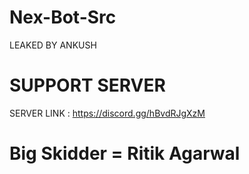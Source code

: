 # Nex-Bot-Src
LEAKED BY ANKUSH
# SUPPORT SERVER 
SERVER LINK : https://discord.gg/hBvdRJgXzM
# Big Skidder = Ritik Agarwal
